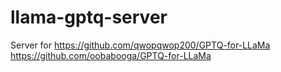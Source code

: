 # llama-gptq-server
Server for https://github.com/qwopqwop200/GPTQ-for-LLaMa https://github.com/oobabooga/GPTQ-for-LLaMa
